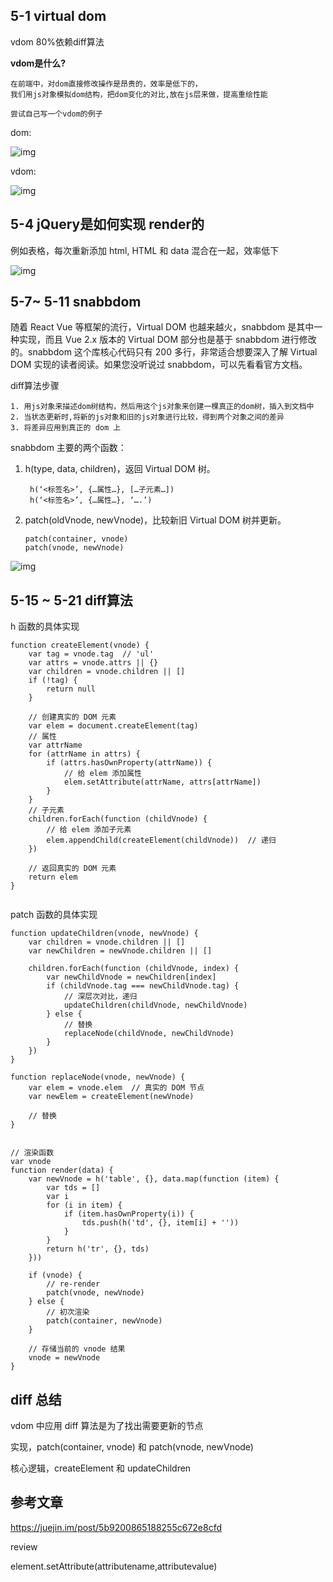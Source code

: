 ## 5-1 virtual dom


vdom  80%依赖diff算法

<b>vdom是什么?</b>

	在前端中，对dom直接修改操作是昂贵的，效率是低下的，
	我们用js对象模拟dom结构，把dom变化的对比,放在js层来做，提高重绘性能
	
	尝试自己写一个vdom的例子

dom:  

![img](https://github.com/shipskunkun/interview-tips2/blob/master/images/2.png)



vdom:


![img](https://github.com/shipskunkun/interview-tips2/blob/master/images/3.png)


## 5-4 jQuery是如何实现 render的

例如表格，每次重新添加 html, HTML 和 data 混合在一起，效率低下


![img](https://github.com/shipskunkun/interview-tips2/blob/master/images/4.png)





## 5-7~ 5-11 snabbdom

随着 React Vue 等框架的流行，Virtual DOM 也越来越火，snabbdom 是其中一种实现，而且 Vue 2.x 版本的 Virtual DOM 部分也是基于 snabbdom 进行修改的。snabbdom 这个库核心代码只有 200 多行，非常适合想要深入了解 Virtual DOM 实现的读者阅读。如果您没听说过 snabbdom，可以先看看官方文档。



diff算法步骤

	1. 用js对象来描述dom树结构，然后用这个js对象来创建一棵真正的dom树，插入到文档中
	2. 当状态更新时,将新的js对象和旧的js对象进行比较，得到两个对象之间的差异
	3. 将差异应用到真正的 dom 上

	
snabbdom 主要的两个函数：

1. h(type, data, children)，返回 Virtual DOM 树。   

		h(‘<标签名>’, {…属性…}, […子元素…])
		h(‘<标签名>’, {…属性…}, ‘….’)  
2.  patch(oldVnode, newVnode)，比较新旧 Virtual DOM 树并更新。

		patch(container, vnode) 
		patch(vnode, newVnode) 

   

![img](https://github.com/shipskunkun/interview-tips2/blob/master/images/5.png)




## 5-15 ~ 5-21  diff算法


h 函数的具体实现

```
function createElement(vnode) {
    var tag = vnode.tag  // 'ul'
    var attrs = vnode.attrs || {}
    var children = vnode.children || []
    if (!tag) {
        return null
    }

    // 创建真实的 DOM 元素
    var elem = document.createElement(tag)
    // 属性
    var attrName
    for (attrName in attrs) {
        if (attrs.hasOwnProperty(attrName)) {
            // 给 elem 添加属性
            elem.setAttribute(attrName, attrs[attrName])
        }
    }
    // 子元素
    children.forEach(function (childVnode) {
        // 给 elem 添加子元素
        elem.appendChild(createElement(childVnode))  // 递归
    })

    // 返回真实的 DOM 元素
    return elem
}


```


patch 函数的具体实现


```
function updateChildren(vnode, newVnode) {
    var children = vnode.children || []
    var newChildren = newVnode.children || []

    children.forEach(function (childVnode, index) {
        var newChildVnode = newChildren[index]
        if (childVnode.tag === newChildVnode.tag) {
            // 深层次对比，递归
            updateChildren(childVnode, newChildVnode)
        } else {
            // 替换
            replaceNode(childVnode, newChildVnode)
        }
    })
}

function replaceNode(vnode, newVnode) {
    var elem = vnode.elem  // 真实的 DOM 节点
    var newElem = createElement(newVnode)

    // 替换
}

```


```

// 渲染函数
var vnode
function render(data) {
    var newVnode = h('table', {}, data.map(function (item) {
        var tds = []
        var i
        for (i in item) {
            if (item.hasOwnProperty(i)) {
                tds.push(h('td', {}, item[i] + ''))
            }
        }
        return h('tr', {}, tds)
    }))

    if (vnode) {
        // re-render
        patch(vnode, newVnode)
    } else {
        // 初次渲染
        patch(container, newVnode)
    }

    // 存储当前的 vnode 结果
    vnode = newVnode
}
```



## diff 总结

vdom 中应用 diff 算法是为了找出需要更新的节点  

实现，patch(container, vnode) 和 patch(vnode, newVnode)

核心逻辑，createElement 和 updateChildren


## 参考文章

https://juejin.im/post/5b9200865188255c672e8cfd

review 

element.setAttribute(attributename,attributevalue)